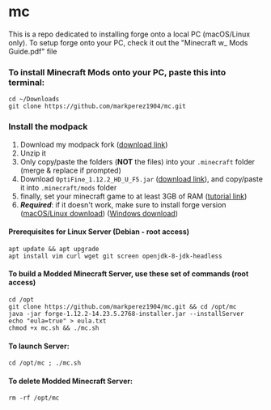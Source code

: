 # mc
This is a repo dedicated to installing forge onto a local PC (macOS/Linux only).
To setup forge onto your PC, check it out the "Minecraft w_ Mods Guide.pdf" file

### To install Minecraft Mods onto your PC, paste this into terminal:
```
cd ~/Downloads
git clone https://github.com/markperez1904/mc.git
```

### Install the modpack
1. Download my modpack fork ([download link](https://drive.google.com/file/d/1an1jqy0go8ozLuu9gQfMxPFQ6ySJPhVN/view?usp=sharing))
2. Unzip it
3. Only copy/paste the folders (**NOT** the files) into your `.minecraft` folder (merge & replace if prompted)
4. Download `OptiFine_1.12.2_HD_U_F5.jar` ([download link](https://github.com/markperez1904/mc/raw/master/mods/OptiFine_1.12.2_HD_U_F5.jar)), and copy/paste it into `.minecraft/mods` folder
5. finally, set your minecraft game to at least 3GB of RAM ([tutorial link](https://cubedhost.com/help/en/articles/1648388-how-do-i-allocate-more-memory-to-my-minecraft-launcher-client-side))
6. ***Required***: if it doesn't work, make sure to install forge version ([macOS/Linux download](https://github.com/markperez1904/mc/raw/master/forge-1.12.2-14.23.5.2854-installer.jar)) ([Windows download](https://files.minecraftforge.net/maven/net/minecraftforge/forge/1.12.2-14.23.5.2847/forge-1.12.2-14.23.5.2847-installer-win.exe))

#### Prerequisites for Linux Server (Debian - root access)
```
apt update && apt upgrade
apt install vim curl wget git screen openjdk-8-jdk-headless
```
#### To build a Modded Minecraft Server, use these set of commands (root access)
```
cd /opt
git clone https://github.com/markperez1904/mc.git && cd /opt/mc
java -jar forge-1.12.2-14.23.5.2768-installer.jar --installServer
echo "eula=true" > eula.txt
chmod +x mc.sh && ./mc.sh
```
#### To launch Server:
```
cd /opt/mc ; ./mc.sh
```
#### To delete Modded Minecraft Server:
```
rm -rf /opt/mc
```
